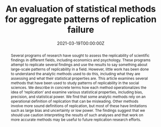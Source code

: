 ---
title: "An evaluation of statistical methods for aggregate patterns of replication failure"
authors: ["Jacob M. Schauer", admin, "Sarah Peko-Spicer", "Mena C.R. Whalen", "Rrita Zejnullahi", "Larry V.Hedges"]

date: "2021-03-19T00:00:00Z"
doi: "10.1214/20-AOAS1387"
url: "https://projecteuclid.org/journals/annals-of-applied-statistics/volume-15/issue-1/An-evaluation-of-statistical-methods-for-aggregate-patterns-of-replication/10.1214/20-AOAS1387.short"

# Schedule page publish date (NOT publication's date).
publishDate: "2020-08-01T00:00:00Z"

# Publication type.
# Legend: 0 = Uncategorized; 1 = Conference paper; 2 = Journal article;
# 3 = Preprint / Working Paper; 4 = Report; 5 = Book; 6 = Book section;
# 7 = Thesis; 8 = Patent
publication_types: ["2"]

# Publication name and optional abbreviated publication name.
publication: "Annals of Applied Statistics"
publication_short: "AoAS"

abstract: Several programs of research have sought to assess the replicability of scientific findings in different fields, including economics and psychology. These programs attempt to replicate several findings and use the results to say something about large-scale patterns of replicability in a field. However, little work has been done to understand the analytic methods used to do this, including what they are assessing and what their statistical properties are. This article examines several methods that have been used to study patterns of replicability in the social sciences. We describe in concrete terms how each method operationalizes the idea of ‘replication’ and examine various statistical properties, including bias, precision, and statistical power. We find that some analytic methods rely on an operational definition of replication that can be misleading. Other methods involve more sound definitions of replication, but most of these have limitations such as large bias and uncertainty or low power. The findings suggest that we should use caution interpreting the results of such analyses and that work on more accurate methods may be useful to future replication research efforts.



#tags:
#- Source Themes
#featured: false

#links:
#- name: PDF
#    link: files/aggregate_patterns_replication.pdf
# url_pdf: http://arxiv.org/pdf/1512.04133v1
#url_code: '#'
#url_dataset: '#'
#url_poster: '#'
#url_project: ''
#url_slides: ''
#url_source: '#'
#url_video: '#'
---